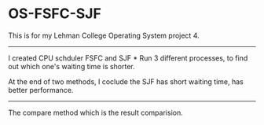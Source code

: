 # OS-FSFC-SJF
This is for my Lehman College Operating System project 4.
******************
I created CPU schduler FSFC and SJF * Run 3 different processes, to find out which one's waiting time is shorter.

At the end of two methods, I coclude the SJF has short waiting time, has better performance. 
*********************************
The compare method which is the result comparision.
